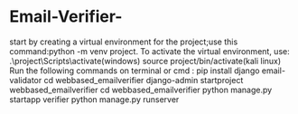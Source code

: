 # Email-Verifier-
start by creating a virtual environment for the project;use this command:python -m venv project.
To activate the virtual environment, use: .\project\Scripts\activate(windows) 
                                          source project/bin/activate(kali linux)
Run the following commands on terminal or cmd : pip install django email-validator
                                              cd webbased_emailverifier
                                              django-admin startproject webbased_emailverifier
                                              cd webbased_emailverifier
                                              python manage.py startapp verifier
                                              python manage.py runserver
